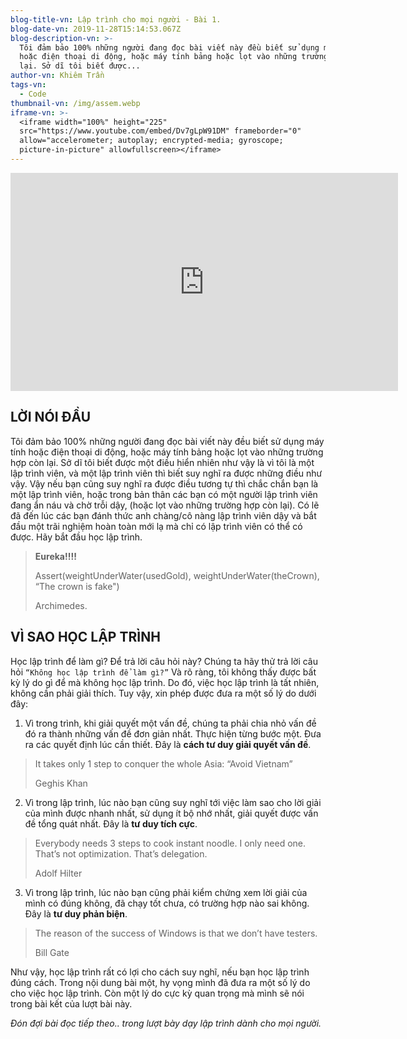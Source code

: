 ```yaml
---
blog-title-vn: Lập trình cho mọi người - Bài 1.
blog-date-vn: 2019-11-28T15:14:53.067Z
blog-description-vn: >-
  Tôi đảm bảo 100% những người đang đọc bài viết này đều biết sử dụng máy tính
  hoặc điện thoại di động, hoặc máy tính bảng hoặc lọt vào những trường hợp còn
  lại. Sở dĩ tôi biết được...
author-vn: Khiêm Trần
tags-vn:
  - Code
thumbnail-vn: /img/assem.webp
iframe-vn: >-
  <iframe width="100%" height="225"
  src="https://www.youtube.com/embed/Dv7gLpW91DM" frameborder="0"
  allow="accelerometer; autoplay; encrypted-media; gyroscope;
  picture-in-picture" allowfullscreen></iframe>
---
```

<iframe width="620" height="349" src="https://www.youtube.com/embed/Dv7gLpW91DM" frameborder="0" allow="accelerometer; autoplay; encrypted-media; gyroscope; picture-in-picture" allowfullscreen></iframe>



## LỜI NÓI ĐẦU

Tôi đảm bảo 100% những người đang đọc bài viết này đều biết sử dụng máy tính hoặc điện thoại di động, hoặc máy tính bảng hoặc lọt vào những trường hợp còn lại. Sở dĩ tôi biết được một điều hiển nhiên như vậy là vì tôi là một lập trình viên, và một lập trình viên thì biết suy nghĩ ra được những điều như vậy. Vậy nếu bạn cũng suy nghĩ ra được điều tương tự thì chắc chắn bạn là một lập trình viên, hoặc trong bản thân các bạn có một người lập trình viên đang ẩn náu và chờ trỗi dậy, (hoặc lọt vào những trường hợp còn lại). Có lẽ đã đến lúc các bạn đánh thức anh chàng/cô nàng lập trình viên dậy và bắt đầu một trãi nghiệm hoàn toàn mới lạ mà chỉ có lập trình viên có thể có được. Hãy bắt đầu học lập trình.

> **Eureka!!!!**
>
> 
>
> Assert(weightUnderWater(usedGold), weightUnderWater(theCrown), “The crown is fake")
>
> Archimedes.

## VÌ SAO HỌC LẬP TRÌNH

Học lập trình để làm gì? Để trả lời câu hỏi này? Chúng ta hãy thử trả lời câu hỏi `“Không học lập trình để làm gì?”` Và rõ ràng, tôi không thấy được bất kỳ lý do gì để mà không học lập trình. Do đó, việc học lập trình là tất nhiên, không cần phải giải thích. Tuy vậy, xin phép được đưa ra một số lý do dưới đây:

1. Vì trong trình, khi giải quyết một vấn đề, chúng ta phải chia nhỏ vấn đề đó ra thành những vấn đề đơn giản nhất. Thực hiện từng bước một. Đưa ra các quyết định lúc cần thiết. Đây là **cách tư duy giải quyết vấn đề**.

> It takes only 1 step to conquer the whole Asia: “Avoid Vietnam”
>
> Geghis Khan

2. Vì trong lập trình, lúc nào bạn cũng suy nghĩ tới việc làm sao cho lời giải của mình được nhanh nhất, sử dụng ít bộ nhớ nhất, giải quyết được vấn đề tổng quát nhất. Đây là **tư duy tích cực**.

> Everybody needs 3 steps to cook instant noodle. I only need one. That’s not optimization. That’s delegation.
>
> Adolf Hilter

3. Vì trong lập trình, lúc nào bạn cũng phải kiểm chứng xem lời giải của mình có đúng không, đã chạy tốt chưa, có trường hợp nào sai không. Đây là **tư duy phản biện**.

> The reason of the success of Windows is that we don’t have testers.
>
> Bill Gate

Như vậy, học lập trình rất có lợi cho cách suy nghĩ, nếu bạn học lập trình đúng cách. Trong nội dung bài một, hy vọng mình đã đưa ra một số lý do cho việc học lập trình. Còn một lý do cực kỳ quan trọng mà mình sẽ nói trong bài kết của lượt bài này.

_Đón đợi bài đọc tiếp theo.. trong lượt bày dạy lập trình dành cho mọi người._
